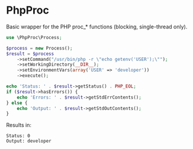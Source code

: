 PhpProc
=======

Basic wrapper for the PHP proc_* functions (blocking, single-thread only).

```php
use \PhpProc\Process;

$process = new Process();
$result = $process
    ->setCommand("/usr/bin/php -r \"echo getenv('USER');\"");
    ->setWorkingDirectory(__DIR__);
    ->setEnvironmentVars(array('USER' => 'developer'))
    ->execute();

echo 'Status: ' . $result->getStatus() . PHP_EOL;
if ($result->hasErrors()) {
    echo 'Errors: ' . $result->getStdErrContents();
} else {
    echo 'Output: ' . $result->getStdOutContents();
}
```

Results in:

```
Status: 0
Output: developer
```